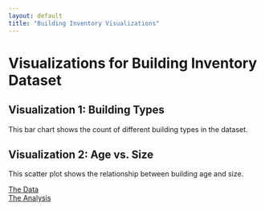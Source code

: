 ```yaml
---
layout: default
title: "Building Inventory Visualizations"
---
```


# Visualizations for Building Inventory Dataset


## Visualization 1: Building Types
This bar chart shows the count of different building types in the dataset.

## Visualization 2: Age vs. Size
This scatter plot shows the relationship between building age and size.

[The Data](https://raw.githubusercontent.com/UIUC-iSchool-DataViz/is445_data/main/building_inventory.csv)  
[The Analysis](https://github.com/xenotopia/homework6/blob/main/Workbook.ipynb)

